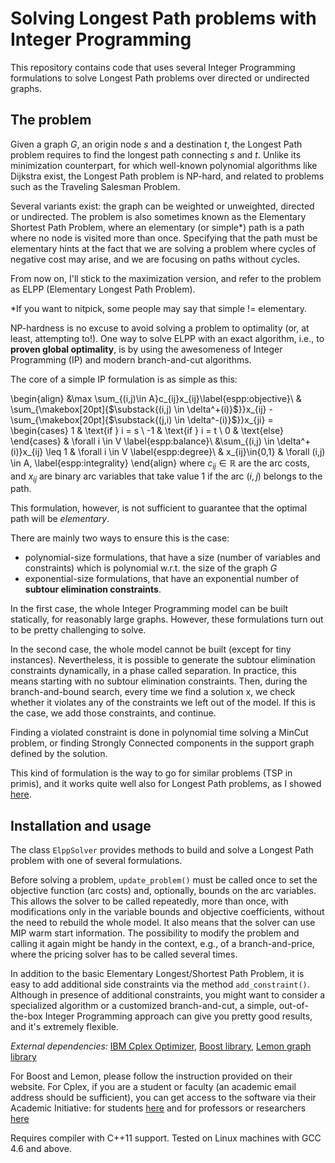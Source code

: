 Solving Longest Path problems with Integer Programming
====

This repository contains code that uses several Integer Programming formulations to solve
Longest Path problems over directed or undirected graphs.

The problem
---

Given a graph *G*, an origin node *s* and a destination *t*, the Longest Path problem 
requires to find the longest path connecting *s* and *t*.
Unlike its minimization counterpart, for which well-known polynomial algorithms like Dijkstra exist, 
the Longest Path problem is NP-hard, and related to problems such as the Traveling Salesman Problem. 

Several variants exist: the graph can be weighted or unweighted, directed or undirected.
The problem is also sometimes known as the Elementary Shortest Path Problem,
where an elementary (or simple*) path is a path where no node is visited more than once. 
Specifying that the path must be elementary hints at the fact that we are solving a problem where
cycles of negative cost may arise, and we are focusing on paths without cycles.

From now on, I'll stick to the maximization version, and refer to the problem as ELPP (Elementary Longest Path Problem).

*If you want to nitpick, some people may say that simple != elementary.

NP-hardness is no excuse to avoid solving a problem to optimality (or, at least, attempting to!).
One way to solve ELPP with an exact algorithm, i.e., to **proven global optimality**, 
is by using the awesomeness of Integer Programming (IP) and modern branch-and-cut algorithms.

The core of a simple IP formulation is as simple as this:

\begin{align}
   &\max \sum_{(i,j)\in A}c_{ij}x_{ij}\label{espp:objective}\\
   & \sum_{\makebox[20pt]{$\substack{(i,j) \in \delta^+(i)}$}}x_{ij} - \sum_{\makebox[20pt]{$\substack{(j,i) \in \delta^-(i)}$}}x_{ji} = 
\begin{cases}
   1 & \text{if } i = s \\
   -1 & \text{if } i = t \\
   0   & \text{else} \end{cases} & \forall i \in V \label{espp:balance}\\
&\sum_{(i,j) \in \delta^+(i)}x_{ij} \leq 1 & \forall i \in V \label{espp:degree}\\
&  x_{ij}\in\{0,1\} & \forall (i,j) \in A, \label{espp:integrality}
\end{align}
where $c_{ij}\in \mathbb{R}$ are the arc costs, and
$x_{ij}$ are binary arc variables that take value 1 if the arc $(i,j)$ belongs to the path. 

This formulation, however, is not sufficient to guarantee that the optimal path will be *elementary*.

There are mainly two ways to ensure this is the case:
- polynomial-size formulations, that have a size (number of variables and constraints) which is polynomial w.r.t. the size of the graph *G*
- exponential-size formulations, that have an exponential number of **subtour elimination constraints**.

In the first case, the whole Integer Programming model can be built statically, for reasonably large graphs. 
However, these formulations turn out to be pretty challenging to solve.

In the second case, the whole model cannot be built (except for tiny instances). Nevertheless, it is possible to generate
the subtour elimination constraints dynamically, in a phase called separation. 
In practice, this means starting with no subtour elimination constraints. 
Then, during the branch-and-bound search, every time we find a solution x, we check whether it violates
any of the constraints we left out of the model. If this is the case, we add those constraints, and continue.

Finding a violated constraint is done in polynomial time solving a MinCut problem, or finding Strongly Connected components
in the support graph defined by the solution.

This kind of formulation is the way to go for similar problems (TSP in primis), and it works quite well also
for Longest Path problems, as I showed [here](http://www.sciencedirect.com/science/article/pii/S0377221716000084).

Installation and usage
---

The class `ElppSolver` provides methods to build and solve a Longest Path problem with one of several formulations.

Before solving a problem, `update_problem()` must be called once to set the objective function
(arc costs) and, optionally, bounds on the arc variables.
This allows the solver to be called repeatedly, more than once, with modifications
only in the variable bounds and objective coefficients, without the need to rebuild
the whole model. It also means that the solver can use MIP warm start information.
The possibility to modify the problem and calling it again might be handy in the context, 
e.g., of a branch-and-price, where the pricing solver has to be called several times.

In addition to the basic Elementary Longest/Shortest Path Problem, it is easy to add additional side constraints
via the method `add_constraint()`. 
Although in presence of additional constraints, you might want to consider a specialized algorithm or a customized branch-and-cut,
a simple, out-of-the-box Integer Programming approach can give you pretty good results, and it's extremely flexible.

*External dependencies:* [IBM Cplex Optimizer](https://www-01.ibm.com/software/commerce/optimization/cplex-optimizer/), [Boost library](http://www.boost.org), [Lemon graph library](http://lemon.cs.elte.hu/)

For Boost and Lemon, please follow the instruction provided on their website.
For Cplex, if you are a student or faculty (an academic email address should be sufficient), you can get access to the software via their Academic Initiative:
for students [here](https://ibm.onthehub.com/WebStore/OfferingDetails.aspx?o=9b4eadea-9776-e611-9421-b8ca3a5db7a1)
and for professors or researchers [here](https://ibm.onthehub.com/WebStore/OfferingDetails.aspx?o=6fcc1096-7169-e611-9420-b8ca3a5db7a1)

Requires compiler with C++11 support.
Tested on Linux machines with GCC 4.6 and above.
